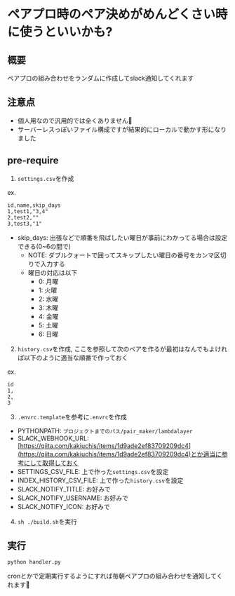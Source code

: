 # ペアプロ時のペア決めがめんどくさい時に使うといいかも?

## 概要
ペアプロの組み合わせをランダムに作成してslack通知してくれます

## 注意点
- 個人用なので汎用的では全くありません:pray:
- サーバーレスっぽいファイル構成ですが結果的にローカルで動かす形になりました

## pre-require
1. `settings.csv`を作成

ex.
```csv
id,name,skip_days
1,test1,"3,4"
2,test2,""
3,test3,"1"
```

- skip_days: 出張などで順番を飛ばしたい曜日が事前にわかってる場合は設定できる(0~6の間で)
  - NOTE: ダブルクォートで囲ってスキップしたい曜日の番号をカンマ区切りで入力する
  - 曜日の対応は以下
    - 0: 月曜
    - 1: 火曜
    - 2: 水曜
    - 3: 木曜
    - 4: 金曜
    - 5: 土曜
    - 6: 日曜

2. `history.csv`を作成, ここを参照して次のペアを作るが最初はなんでもよければ以下のように適当な順番で作っておく

ex.
```csv
id
1,
2,
3
```

3. `.envrc.template`を参考に`.envrc`を作成
  - PYTHONPATH: `プロジェクトまでのパス/pair_maker/lambdalayer`
  - SLACK_WEBHOOK_URL: [https://qiita.com/kakiuchis/items/1d9ade2ef83709209dc4](https://qiita.com/kakiuchis/items/1d9ade2ef83709209dc4)とか適当に参考にして取得しておく
  - SETTINGS_CSV_FILE: 上で作った`settings.csv`を設定
  - INDEX_HISTORY_CSV_FILE: 上で作った`history.csv`を設定
  - SLACK_NOTIFY_TITLE: お好みで
  - SLACK_NOTIFY_USERNAME: お好みで
  - SLACK_NOTIFY_ICON: お好みで

4. `sh ./build.sh`を実行

## 実行
`python handler.py`

cronとかで定期実行するようにすれば毎朝ペアプロの組み合わせを通知してくれます:muscle:

